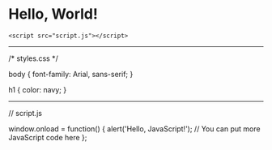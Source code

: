 <!DOCTYPE html>
<html lang="en">
<head>
    <meta charset="UTF-8">
    <meta name="viewport" content="width=device-width, initial-scale=1.0">
    <title>My Website</title>
    <link rel="stylesheet" href="styles.css">
</head>
<body>
    <h1>Hello, World!</h1>
    
    <script src="script.js"></script>
</body>
</html>




-------------------------


/* styles.css */

body {
    font-family: Arial, sans-serif;
}

h1 {
    color: navy;
}



---------------------------


// script.js

window.onload = function() {
    alert('Hello, JavaScript!');
    // You can put more JavaScript code here
};
